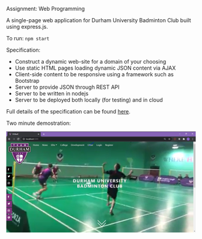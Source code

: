 Assignment: Web Programming

A single-page web application for Durham University Badminton Club built using express.js.

To run: `npm start`

Specification:
- Construct a dynamic web-site for a domain of your choosing
- Use static HTML pages loading dynamic JSON content via AJAX
- Client-side content to be responsive using a framework such as Bootstrap
- Server to provide JSON through REST API
- Server to be written in nodejs
- Server to be deployed both locally (for testing) and in cloud

Full details of the specification can be found [here](https://github.com/stevenaeola/gitpitch/blob/master/prog/WP_assignment_1819/PITCHME.md).

Two minute demostration:

[![Visual demostration](./images/demo.png)](https://www.youtube.com/watch?v=IYziMox9FF0?style=centerme)